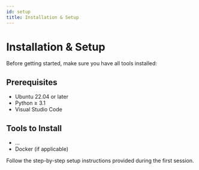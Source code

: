```yaml
---
id: setup
title: Installation & Setup
---
```


# Installation & Setup

Before getting started, make sure you have all tools installed:

## Prerequisites
- Ubuntu 22.04 or later
- Python ≥ 3.1
- Visual Studio Code

## Tools to Install
- ...
- Docker (if applicable)

Follow the step-by-step setup instructions provided during the first session.
